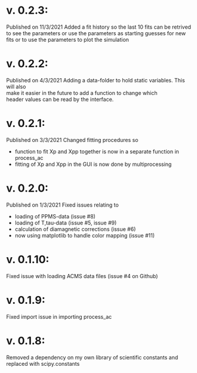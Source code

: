 
# v. 0.2.3:
Published on 11/3/2021
Added a fit history so the last 10 fits can be retrived to see the parameters
or use the parameters as starting guesses for new fits or to use the parameters
to plot the simulation

# v. 0.2.2:
Published on 4/3/2021
Adding a data-folder to hold static variables. This will also  
make it easier in the future to add a function to change which  
header values can be read by the interface.

# v. 0.2.1:
Published on 3/3/2021
Changed fitting procedures so  
 - function to fit Xp and Xpp together is now in a separate function in process_ac
 - fitting of Xp and Xpp in the GUI is now done by multiprocessing

# v. 0.2.0:
Published on 1/3/2021
Fixed issues relating to  
 - loading of PPMS-data (issue #8)
 - loading of T,tau-data (issue #5, issue #9)
 - calculation of diamagnetic corrections (issue #6)
 - now using matplotlib to handle color mapping (issue #11)

# v. 0.1.10:
Fixed issue with loading ACMS data files (issue #4 on Github)

# v. 0.1.9:
Fixed import issue in importing process_ac

# v. 0.1.8:
Removed a dependency on my own library of scientific constants and replaced with scipy.constants
